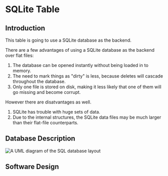 SQLite Table
============

Introduction
------------
This table is going to use a SQLite database as the backend.

There are a few advantages of using a SQLite database as the backend
over flat files:

1. The database can be opened instantly without being loaded in to memory.
1. The need to mark things as "dirty" is less, because deletes will cascade throughout the database.
1. Only one file is stored on disk, making it less likely that one of them will go missing and become corrupt.

However there are disatvantages as well.

1. SQLite has trouble with huge sets of data.
1. Due to the internal structures, the SQLite data files may be much larger than their flat-file counterparts.


Database Description
--------------------
![A UML diagram of the SQL database layout](https://raw.github.com/joehms22/fts-book/master/Illustrations/sqlite_database.png)


Software Design
---------------
